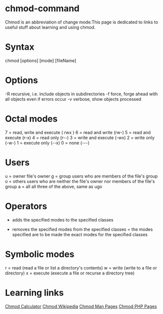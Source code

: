 # chmod-command
Chmod is an abbreviation of change mode.This page is dedicated to links to useful stuff about learning and using chmod.

# Syntax
chmod [options] [mode] [fileName]

# Options
-R recursive, i.e. include objects in subdirectories
-f force, forge ahead with all objects even if errors occur
-v verbose, show objects processed

# Octal modes 
7	= read, write and execute	( rwx )
6 =	read and write	(rw-)
5	= read and execute	(r-x)
4	= read only	(r--)
3	= write and execute	(-wx)
2	= write only	(-w-)
1	= execute only	(--x)
0	= none	(---)

# Users
u	= owner	file's owner
g	= group	users who are members of the file's group
o	= others	users who are neither the file's owner nor members of the file's group
a	= all	all three of the above, same as ugo

# Operators 
+	adds the specified modes to the specified classes
-	removes the specified modes from the specified classes
= the modes specified are to be made the exact modes for the specified classes

# Symbolic modes
r =	read	(read a file or list a directory's contents)
w =	write	(write to a file or directory)
x	= execute	(execute a file or recurse a directory tree)

# Learning links
[Chmod Calculator](https://chmodcommand.com)
[Chmod Wikipedia](https://en.wikipedia.org/wiki/Chmod)
[Chmod Man Pages](https://ss64.com/bash/chmod.html)
[Chmod PHP Pages](https://ss64.com/bash/chmod.html)
